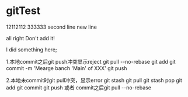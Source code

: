 # gitTest

12112112
333333
second line
new line

all right
Don't add it!

I did something here;

1.本地commit之后git push冲突显示reject
git pull --no-rebase
git add
git commit -m 'Mearge banch 'Main' of XXX'
git push

2.本地未commit时git pull冲突，显示error
git stash
git pull
git stash pop
git add
git commit
git push
或者
commit之后git pull --no-rebase